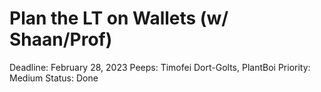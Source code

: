 # Plan the LT on Wallets (w/ Shaan/Prof)

Deadline: February 28, 2023
Peeps: Timofei Dort-Golts, PlantBoi
Priority: Medium
Status: Done